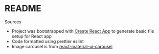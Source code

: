 # README

Sources
- Project was bootstrapped with [Create React App](https://github.com/facebook/create-react-app) to generate basic file setup for React app
- Code formatted using prettier eslint
- Image carousel is from [react-material-ui-carousel](https://www.npmjs.com/package/react-material-ui-carousel) 
